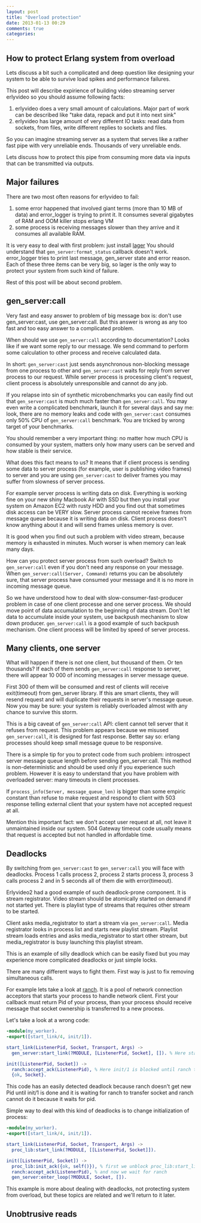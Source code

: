 ```yaml
---
layout: post
title: "Overload protection"
date: 2013-01-13 00:29
comments: true
categories: 
---
```


How to protect Erlang system from overload
------------------------------------------

Lets discuss a bit such a complicated and deep question like designing your system to be able to
survive load spikes and performance failures.

This post will describe expirience of building video streaming server erlyvideo so you should assume following facts:

1. erlyvideo does a very small amount of calculations. Major part of work can be described like "take data, repack and put it into next sink"
2. erlyvideo has large amount of very different IO tasks: read data from sockets, from files, write different replies to sockets and files.

So you can imagine streaming server as a system that serves like a rather fast pipe with very unreliable ends. Thousands of very unreliable ends.

Lets discuss how to protect this pipe from consuming more data via inputs that can be transmitted via outputs.

<!-- more -->

Major failures
--------------

There are two most often reasons for erlyvideo to fail:

1. some error happened that involved giant terms (more than 10 MB of data) and error_logger is trying to print it. It consumes several gigabytes of RAM and OOM killer stops erlang VM
2. some process is receiving messages slower than they arrive and it consumes all available RAM.

It is very easy to deal with first problem: just install [lager](https://github.com/basho/lager) You should understand that `gen_server:format_status` callback doesn't work. error_logger tries to print last message, gen_server state and error reason. Each of these three items can be very big, so lager is the only way to protect your system from such kind of failure.

Rest of this post will be about second problem.


gen_server:call
---------------

Very fast and easy answer to problem of big message box is: don't use gen_server:cast, use gen_server:call. But this answer is wrong as any too fast and too easy answer to a complicated problem.

When should we use `gen_server:call` according to documentation? Looks like if we want some reply to our message. We send command to perform some calculation to other process and receive calculated data.

In short: `gen_server:cast` just sends asynchronous non-blocking message from one process to other and `gen_server:cast` waits for reply from 
server process to our request. While server process is processing client's request, client process is absolutely unresponsible and cannot do
any job.

If you relapse into sin of synthetic microbenchmarks you can easily find out that `gen_server:cast` is much much faster than `gen_server:call`.
You may even write a complicated benchmark, launch it for several days and say me: look, there are no memory leaks and code with `gen_server:cast`
consumes only 50% CPU of `gen_server:call` benchmark. You are tricked by wrong target of your benchmarks.


You should remember a very important thing: no matter how much CPU is consumed by your system, matters only how many users can be served and how stable is their service.

What does this fact means to us? It means that if client process is sending some data to server process (for example, user is publishing video frames) to server and you are using `gen_server:cast` to deliver frames you may suffer from slowness of server process.

For example server process is writing data on disk. Everything is working fine on your new shiny Macbook Air with SSD but then you install your system on Amazon EC2 with rusty HDD and you find out that sometimes disk access can be VERY slow. Server process cannot receive frames from message queue because it is writing data on disk. Client process doesn't know anything about it and will send frames unless memory is over.

It is good when you find out such a problem with video stream, because memory is exhausted in minutes. Much worser is when memory can leak many days.

How can you protect server process from such overload? Switch to `gen_server:call` even if you don't need any response on your message.
When `gen_server:call(Server, Command)` returns you can be absolutely sure, that server process have consumed your message and it is no more in
incoming message queue.

So we have understood how to deal with slow-consumer-fast-producer problem in case of one client processe and one server process. We should move point of data accumulation to the beginning of data stream. Don't let data to accumulate inside your system, use backpush mechanism to
slow down producer. `gen_server:call` is a good example of such backpush mechanism. One client process will be limited by speed of server process.



Many clients, one server
------------------------

What will happen if there is not one client, but thousand of them. Or ten thousands? If each of them sends `gen_server:call` response to server,
there will appear 10 000 of incoming messages in server message queue.

First 300 of them will be consumed and rest of clients will receive exit(timeout) from gen_server library. If this are smart clients,
they will resend request and will duplicate their requests in server's message queue. Now you may be sure: your system is reliably overloaded
almost with any chance to survive this storm.

This is a big caveat of `gen_server:call` API: client cannot tell server that it refuses from request. This problem appears because we misused
`gen_server:call`, it is designed for fast response. Better say so: erlang processes should keep small message queue to be responsive.

There is a simple tip for you to protect code from such problem: introspect server message queue length before sending gen_server:call.
This method is non-deterministic and should be used only if you experience such problem. However it is easy to understand that you have problem
with overloaded server: many timeouts in client processes.

If `process_info(Server, message_queue_len)` is bigger than some empiric constant than refuse to make request and respond to client with 503 response telling external client that your system have not accepted request at all.

Mention this important fact: we don't accept user request at all, not leave it unmaintained inside our system. 504 Gateway timeout code usually means
that request is accepted but not handled in affordable time.


Deadlocks
---------

By switching from `gen_server:cast` to `gen_server:call` you will face with deadlocks. Process 1 calls process 2, process 2 starts process 3, process
3 calls process 2 and in 5 seconds all of them die with error(timeout). 

Erlyvideo2 had a good example of such deadlock-prone component. It is stream registrator. Video stream should be atomically started on demand if
not started yet. There is playlist type of streams that requires other stream to be started.

Client asks media_registrator to start a stream via `gen_server:call`. Media registrator looks in process list and starts new playlist stream.
Playlist stream loads entries and asks media_registrator to start other stream, but media_registrator is busy launching this playlist stream.

This is an example of silly deadlock which can be easily fixed but you may experience more complicated deadlocks or just simple locks.

There are many different ways to fight them. First way is just to fix removing simultaneous calls.

For example lets take a look at [ranch](https://github.com/extend/ranch). It is a pool of network connection acceptors that starts your process
to handle network client. First your callback must return Pid of your process, than your process should receive message that socket
ownership is transferred to a new process.

Let's take a look at a wrong code:

```erlang wrong ranch callback
-module(my_worker).
-export([start_link/4, init/1]).

start_link(ListenerPid, Socket, Transport, Args) ->
  gen_server:start_link(?MODULE, [ListenerPid, Socket], []). % Here start_link blocks until init/1 is returned

init([ListenerPid, Socket]) ->
  ranch:accept_ack(ListenerPid), % Here init/1 is blocked until ranch transfer socket to new process
  {ok, Socket}.
```

This code has an easily detected deadlock because ranch doesn't get new Pid until init/1 is done and it is waiting for ranch
to transfer socket and ranch cannot do it because it waits for pid.

Simple way to deal with this kind of deadlocks is to change initialization of process:

```erlang better ranch callback
-module(my_worker).
-export([start_link/4, init/1]).

start_link(ListenerPid, Socket, Transport, Args) ->
  proc_lib:start_link(?MODULE, [[ListenerPid, Socket]]).

init([ListenerPid, Socket]) ->
  proc_lib:init_ack({ok, self()}), % first we unblock proc_lib:start_link
  ranch:accept_ack(ListenerPid), % and now we wait for ranch
  gen_server:enter_loop(?MODULE, Socket, []).
```


This example is more about dealing with deadlocks, not protecting system from overload, but these topics are related and we'll return to it 
later.


Unobtrusive reads
-----------------


















